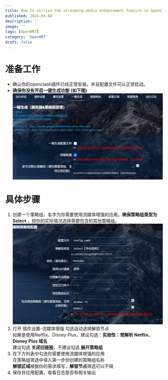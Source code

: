 ```yaml
---
title: How to utilize the streaming media enhancement feature in OpenClash
published: 2024-04-08
description: ''
image: ''
tags: [OpenWRT]
category: 'OpenWRT'
draft: false 
---
```


# 准备工作

* 确认你的openclash插件已经正常安装。并且配置文件可以正常启动。
* **确保你没有开启一键生成功能 (如下图)**
![streaming media](image.png)

# 具体步骤

1. 创建一个策略组，名字为你需要使用流媒体增强的应用。**确保策略组类型为Select** ，按你的实际情况选择需要包含的其他策略组。
![alt text](image-1.png)
2. 打开 插件设置-流媒体增强 勾选自动选择解锁节点  
如果是使用Netflix、Disney Plus，建议勾选：**实验性：预解析 Netflix、Disney Plus 域名**  
建议勾选 **关闭旧链接**，不建议勾选 **展开策略组**
3. 在下方列表中勾选你需要使用流媒体增强的应用  
在策略组筛选中填入第一步你创建的策略组名称  
**解锁区域**根据你的需求填写，**解锁节点**筛选可以不填
4. 保存并应用配置，查看日志是否有相关输出